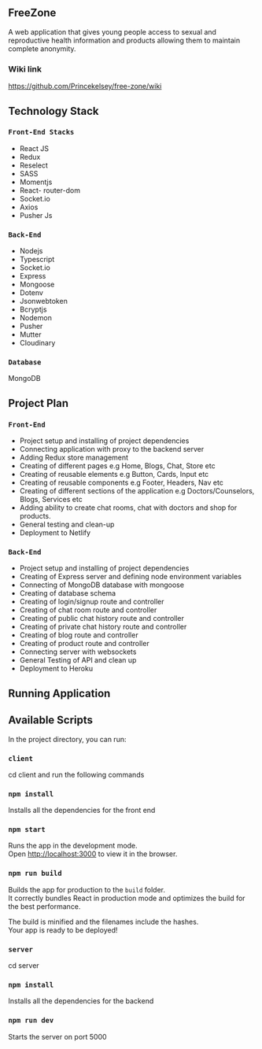 ## FreeZone

A web application that gives young people access to sexual and reproductive
health information and products allowing them to maintain complete anonymity.
### Wiki link
https://github.com/Princekelsey/free-zone/wiki

## Technology Stack

### `Front-End Stacks`

* React JS
* Redux 
* Reselect 
* SASS 
* Momentjs
* React- router-dom 
* Socket.io 
* Axios 
* Pusher Js

### `Back-End`

* Nodejs
* Typescript 
* Socket.io 
* Express 
* Mongoose 
* Dotenv
* Jsonwebtoken 
* Bcryptjs 
* Nodemon 
* Pusher
* Mutter
* Cloudinary

### `Database`

MongoDB

## Project Plan

### `Front-End`

* Project setup and installing of project dependencies 
* Connecting application with proxy to the backend server 
* Adding Redux store management 
* Creating of different pages e.g Home, Blogs, Chat, Store etc 
* Creating of reusable elements e.g Button, Cards, Input etc
* Creating of reusable components e.g Footer, Headers, Nav etc 
* Creating of different sections of the application e.g Doctors/Counselors, Blogs, Services etc 
* Adding ability to create chat rooms, chat with doctors and shop for products. 
* General testing and clean-up 
* Deployment to Netlify 

### `Back-End`

* Project setup and installing of project dependencies 
* Creating of Express server and defining node environment variables 
* Connecting of MongoDB database with mongoose
* Creating of database schema 
* Creating of login/signup route and controller 
* Creating of chat room route and controller 
* Creating of public chat history route and controller 
* Creating of private chat history route and controller 
* Creating of blog route and controller 
* Creating of product route and controller 
* Connecting server with websockets 
* General Testing of API and clean up 
* Deployment to Heroku

## Running Application

## Available Scripts

In the project directory, you can run:

### `client`

cd client and run the following commands

### `npm install`
Installs all the dependencies for the front end

### `npm start`

Runs the app in the development mode.<br />
Open [http://localhost:3000](http://localhost:3000) to view it in the browser.

### `npm run build`

Builds the app for production to the `build` folder.<br />
It correctly bundles React in production mode and optimizes the build for the best performance.

The build is minified and the filenames include the hashes.<br />
Your app is ready to be deployed!

### `server`

cd server

### `npm install`
Installs all the dependencies for the backend

### `npm run dev`

Starts the server on port 5000
